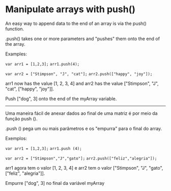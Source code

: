# Manipulate arrays with push()

An easy way to append data to the end of an array is via the push() function.

.push() takes one or more parameters and "pushes" them onto the end of the array.

Examples:

`var arr1 = [1,2,3];`
`arr1.push(4);`

`var arr2 = ["Stimpson", "J", "cat"];`
`arr2.push(["happy", "joy"]);`

arr1 now has the value [1, 2, 3, 4] and arr2 has the value ["Stimpson", "J", "cat", ["happy", "joy"]].

Push ["dog", 3] onto the end of the myArray variable.

---

Uma maneira fácil de anexar dados ao final de uma matriz é por meio da função push ().

.push () pega um ou mais parâmetros e os "empurra" para o final do array.

Exemplos:

`var arr1 = [1,2,3];`
`arr1.push (4);`

`var arr2 = ["Stimpson","J","gato"];`
`arr2.push(["feliz","alegria"]);`

arr1 agora tem o valor [1, 2, 3, 4] e arr2 tem o valor ["Stimpson", "J", "gato", ["feliz", "alegria"]].

Empurre ["dog", 3] no final da variável myArray